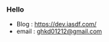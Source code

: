 ### Hello

- Blog : <https://dev.iasdf.com/>
- email : <ghkd01212@gmail.com>


<!--
#### Technologies Used

- Back-end:
    <span><img src="https://img.shields.io/badge/C-A8B9CC?style=flat&logo=C&logoColor=white"/></span>
    <span><img src="https://img.shields.io/badge/C++-00599C?style=flat&logo=C++&logoColor=white"/></span>
- Web:
    <span><img src="https://img.shields.io/badge/HTML-e34f26?style=flat&logo=html5&logoColor=white"/></span>
    <span><img src="https://img.shields.io/badge/CSS-1572b6?style=flat&logo=css3&logoColor=white"/></span>
    <span><img src="https://img.shields.io/badge/JavaScript-F7DF1E?style=flat&logo=JavaScript&logoColor=white"/></span>
    <span><img src="https://img.shields.io/badge/Node.js-339933?style=flat&logo=Node.js&logoColor=white"/></span><br/>
- Script:
    <span><img src="https://img.shields.io/badge/Python-3776AB?style=flat&logo=Python&logoColor=white"/></span>
    <span><img src="https://img.shields.io/badge/Bash%20Script-4EAA25?style=flat&logo=GNU%20BASH&logoColor=white"/></span>
- Database :
    <span><img src="https://img.shields.io/badge/PostgreSQL-4169E1?style=flat&logo=MySQL&logoColor=white"/></span>
- CI/CD:
    <span><img src="https://img.shields.io/badge/Jenkins-D24939?style=flat&logo=Jenkins&logoColor=white"/></span><br/>
- Version Control :
    <span><img src="https://img.shields.io/badge/Git-f05032?style=flat&logo=git&logoColor=white"/></span>
    <span><img src="https://img.shields.io/badge/GitHub-181717?style=flat&logo=github&logoColor=white"/></span>
    <span><img src="https://img.shields.io/badge/GitLab-FCA121?style=flat&logo=GitLab&logoColor=white"/></span>
-->

<!-- https://simpleicons.org/ -->
<!-- <a href="[연결할 링크]" target="_blank"><img src="https://img.shields.io/badge/[쓰고 싶은 텍스트]-[컬러 코드]?style=flat-square&logo=[브랜드 이름]&logoColor=white"/></a> -->

<!-- <a href="https://velog.io/@colorful-stars" target="_blank"><img src="https://img.shields.io/badge/Velog-20c997?style=flat-square&logo=Vimeo&logoColor=white"/></a> -->